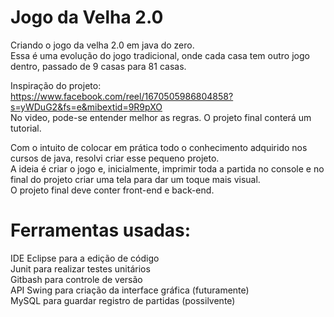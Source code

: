 # Jogo da Velha 2.0

Criando o jogo da velha 2.0 em java do zero.  
Essa é uma evolução do jogo tradicional, onde cada casa tem outro jogo dentro, passado de 9 casas para 81 casas.  

Inspiração do projeto: https://www.facebook.com/reel/1670505986804858?s=yWDuG2&fs=e&mibextid=9R9pXO  
No video, pode-se entender melhor as regras. O projeto final conterá um tutorial.  

Com o intuito de colocar em prática todo o conhecimento adquirido nos cursos de java, resolvi criar esse pequeno projeto.  
A ideia é criar o jogo e, inicialmente, imprimir toda a partida no console e no final do projeto criar uma tela para dar um toque mais visual.  
O projeto final deve conter front-end e back-end.

# Ferramentas usadas:

IDE Eclipse para a edição de código  
Junit para realizar testes unitários  
Gitbash para controle de versão  
API Swing para criação da interface gráfica (futuramente)  
MySQL para guardar registro de partidas (possilvente)  

